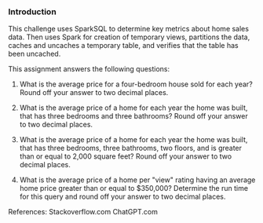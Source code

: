 
### Introduction
This challenge uses SparkSQL to determine key metrics about home sales data. Then uses Spark for creation of temporary views, partitions the data, caches and uncaches a temporary table, and verifies that the table has been uncached.

This assignment answers the following questions:

1.	What is the average price for a four-bedroom house sold for each year? Round off your answer to two decimal places.

2.	What is the average price of a home for each year the home was built, that has three bedrooms and three bathrooms? Round off your answer to two decimal places.

3.	What is the average price of a home for each year the home was built, that has three bedrooms, three bathrooms, two floors, and is greater than or equal to 2,000 square feet? Round off your answer to two decimal places.

4.	What is the average price of a home per "view" rating having an average home price greater than or equal to $350,000? Determine the run time for this query and round off your answer to two decimal places.

References:
Stackoverflow.com
ChatGPT.com
